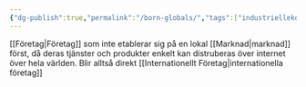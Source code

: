 ```yaml
---
{"dg-publish":true,"permalink":"/born-globals/","tags":["industriellekonomi"]}
---
```


[[Företag\|Företag]] som inte etablerar sig på en lokal [[Marknad\|marknad]] först, då deras tjänster och produkter enkelt kan distruberas över internet över hela världen. Blir alltså direkt [[Internationellt Företag\|internationella företag]] 